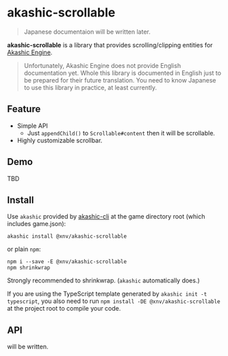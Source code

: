 # akashic-scrollable

> Japanese documentaion will be written later.

**akashic-scrollable** is a library that provides scrolling/clipping entities for [Akashic Engine][ae].

> Unfortunately, Akashic Engine does not provide English documentation yet.
> Whole this library is documented in English just to be prepared for their future translation.
> You need to know Japanese to use this library in practice, at least currently.

## Feature

- Simple API
  - Just `appendChild()` to `Scrollable#content` then it will be scrollable.
- Highly customizable scrollbar.

## Demo

TBD

## Install

Use `akashic` provided by [akashic-cli][cli] at the game directory root (which includes game.json):

```
akashic install @xnv/akashic-scrollable
```

or plain `npm`:

```
npm i --save -E @xnv/akashic-scrollable
npm shrinkwrap
```

Strongly recommended to shrinkwrap. (`akashic` automatically does.)

If you are using the TypeScript template generated by `akashic init -t typescript`,
you also need to run `npm install -DE @xnv/akashic-scrollable` at the project root to compile your code.

## API

will be written.

[ae]: https://akashic-games.github.io/
[cli]: https://github.com/akashic-games/akashic-cli
